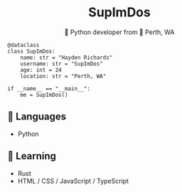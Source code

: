 <h1 align="center">SupImDos</h1>
<p align="center">🐍 Python developer from 📍 Perth, WA</p>

```python3
@dataclass
class SupImDos:
    name: str = "Hayden Richards"
    username: str = "SupImDos"
    age: int = 24
    location: str = "Perth, WA"

if __name__ == "__main__":
    me = SupImDos()
```

## 🔭 Languages
* Python

## 🌱 Learning
* Rust
* HTML / CSS / JavaScript / TypeScript
